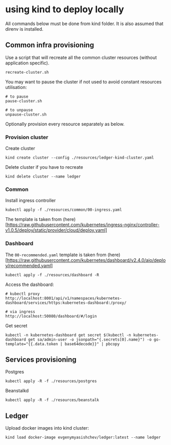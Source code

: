 # using kind to deploy locally

All commands below must be done from kind folder. It is also assumed that direnv is installed.

## Common infra provisioning

Use a script that will recreate all the common cluster resources (without application specific).
```
recreate-cluster.sh
```

You may want to pause the cluster if not used to avoid constant resources utilisation:
```
# to pause
pause-cluster.sh

# to unpause
unpause-cluster.sh
```

Optionally provision every resource separately as below.

### Provision cluster

Create cluster
```
kind create cluster --config ./resources/ledger-kind-cluster.yaml
```

Delete cluster if you have to recreate
```
kind delete cluster --name ledger
```

### Common

Install ingress controller
```
kubectl apply -f ./resources/common/00-ingress.yaml
```
The template is taken from (here)[https://raw.githubusercontent.com/kubernetes/ingress-nginx/controller-v1.0.5/deploy/static/provider/cloud/deploy.yaml]


### Dashboard

The `00-recommended.yaml` template is taken from (here)[https://raw.githubusercontent.com/kubernetes/dashboard/v2.4.0/aio/deploy/recommended.yaml]
```
kubectl apply -f ./resources/dashboard -R
```

Access the dashboard:
```
# kubectl proxy
http://localhost:8001/api/v1/namespaces/kubernetes-dashboard/services/https:kubernetes-dashboard:/proxy/

# via ingress
http://localhost:50080/dashboard/#/login
```

Get secret
```
kubectl -n kubernetes-dashboard get secret $(kubectl -n kubernetes-dashboard get sa/admin-user -o jsonpath="{.secrets[0].name}") -o go-template="{{.data.token | base64decode}}" | pbcopy
```

## Services provisioning

Postgres
```
kubectl apply -R -f ./resources/postgres
```

Beanstalkd
```
kubectl apply -R -f ./resources/beanstalk
```

## Ledger

Upload docker images into kind cluster:
```
kind load docker-image evgenymyasishchev/ledger:latest --name ledger
```